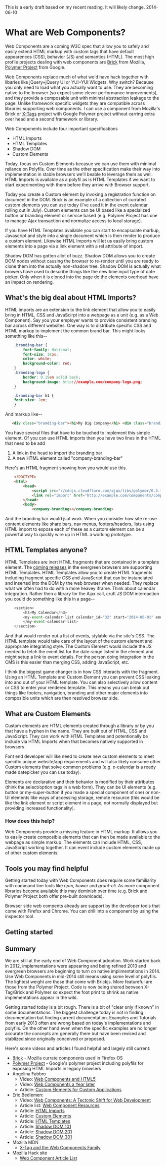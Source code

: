 

This is a early draft based on my recent reading. It will likely change. 2014-06-10

# What are Web Components?

Web Components are a coming W3C spec that allow you to safely and easily extend HTML markup with custom
tags that have default appearences (CSS), behavior (JS) and semantics (HTML). The most high profile projects dealing with 
web components are [Brick](http://mozilla.github.io/brick/) from Mozilla, [Polymer Project](http://www.polymer-project.org/)
from Google.

Web Components replace much of what we'd have hack together with libaries like jQuery+jQuery UI or YUI+YUI Widgets.
Why switch? Because you only need to load what you actually want to use.  They are becoming native to the browser (so expect
some clever performance improvements), and they provide a composable unit with minimal abstraction leakage to the page.
Unlike framework specific widgets they are compatible across libraries supporting web components.  I can use
a component from Mozilla's Brick or [X-Tags](http://x-tags.org) project with Google Polymer project without carring extra
over head and a second framework or library.

Web Components include four important specifications

+ HTML Imports
+ HTML Templates
+ Shadow DOM
+ Custom Elements


Today, focus on Custom Elements becasue we can use them with minimal reliance on Polyfils.  Over time as the other specification
make their way into implementation in stable browsers we'll beable to leverage them as well.  HTML Imports is available as a polyfil as is HTML Templates if we want to start experimenting with them before they arrive with Browser support.

Today you create a Custom element by invoking a registration function on document in the DOM.  Brick is an example of a collection of currated custom elements you can use today (I've used it in the event calendar rolling out in July). Custom elements can be 
UI based like a specialized button or branding element or service based (e.g. Polymer Project has one to manage Ajax transaction
and normalize access to local storage).

If you have HTML Templates available you can start to encapsulate markup, Javascript and style into a single document which is 
then render to produce a custom element. Likewise HTML Imports will let us easily bring custom elements into a page via a link element with a rel attribute of import.

Shadow DOM has gotten allot of buzz. Shadow DOM allows you to create DOM nodes without causing the browser to re-render until you
are ready to clone them into the actually non-shadow tree.  Shadow DOM is actually what browers have used to describe things like the new time input type of date picker.  Only when it is cloned into the page do the elements overhead have an impact on rendering.

## What's the big deal about HTML Imports?

HTML imports are an extension to the link element that allow you to easily bring in HTML, CSS and JavaScirpt
into a webpage as a unit (e.g. as a Web Component). Say you your employer wants to provide consistent branding
bar across different websites. One way is to distribute specific CSS and HTML markup to implement the common brand bar.
This might looks something like this--

```CSS
    .branding-bar {
        font-family: National;
        font-size: 18px;
        color: white;
        background-color: red;
    }
    .branding-logo {
        border: 0.15em solid back;
        background-image: http://example.com/company-logo.png;
    }

    .branding-bar h1 {
	font-size: 2em;
    }
```

And markup like--

```HTML
   <div class="branding-bar"><h1>My Big Company</h1> <div class="branding-logo"</div><div>
```

You have several files that have to be touched to implement this simple element.  Of you can use HTML Imports then you have two lines
in the HTML that need to be add

1. A link in the head to import the branding bar
2. A new HTML element called "company-branding-bar"

Here's an HTML fragment showing how you would use this.

```HTML
    <!DOCTYPE>
    <html>
        <head>
            <script src="//cdnjs.cloudflare.com/ajax/libs/polymer/0.3.1/polymer.js"></script>
            <link rel="import" href="http://example.com/components/company-branding.html">
        </head>
        <body>
            <company-branding></company-branding>
```

And the branding bar would jsut work.  When you consider how site re-use content elements like share bars, nav menus, footers/headers, lists using HTML import to expose each of these as a custom element can be a powerful way to quickly wire up
in HTML a working prototype.

## HTML Templates anyone?

HTML Templates are inert HTML fragments that are contained in a template element. The [coming releases](http://caniuse.com/#search=html%20template) in the evergreen browsers are supporting HTML Templates. HTML Templates allow you to create
HTML fragments including fragment specific CSS and JavaScript that can be instanciated and inserted into the DOM by
the web browser when needed.  They replace what we often had to do with a more heavey iframe. Think about calendar integration. Rather then a library for the Ajax call, cruft JS DOM intereaction you could do something like this in a page--

```javascript
    <section>
        <h3>My Calendar</h3>
        <my-event-calendar-list calendar_id="32" start="2014-06-01" end="2014-06-30" view="summaries">
        </my-event-calendar-list>
    </section>
```

And that would render out a list of events, stylable via the site's CSS. The HTML template would take care of the layout of the custom element and appropriate integrating style. The Custom Element would include the JS needed to fetch the event list for the date range listed in the element and might setup a link to event details. For the person doing integration in the CMS is this easier than merging CSS, adding JavaScript, etc.

I think the biggest game changer is in how CSS interacts with the fragment. Using an HTML Template and Custom Element you can prevent CSS leaking into and out of your HTML template. You can also selectively allow content or CSS to enter your rendered template. This means you can break out things like footers, navigation, branding and other major elements into composible units which are then resolved browser side.


## What are Custom Elements

Custom elements are HTML elements created through a library or by you that have a hyphen in the name. They are built out of HTML, CSS and JavaScript. They can work with HTML Templates and potentionally be include via HTML Imports when that becomes natively supported in browsers.

Font end developer will like need to create new custom elements to meet specific unique website/app requirements and will also likely consume other Custom elements that solve common problems (e.g. x-calendar is a ready made datepicker you can use today).

Elements are declarative and their behavior is modified by their attributes (think the select/option tags in a web form).  They can be UI elements (e.g. button or my-super-button if you made a special component of one) or non-UI elements like ways of accessing storage, remote resource (this would be like the link element or script element in a page, not normally displayed but providing increased functionality).

### How does this help?

Web Components provide a missing feature in HTML markup. It allows you to easily create composible elements that can then be made available to the webpage as simple markup. The elements can include HTML, CSS, JavaScript working together. It can event include custom elements made up of other custom elements.

## Tools you may find helpful

Getting started today with Web Components does require some familiarity with command line tools like _npm_, _bower_ and _grunt-cli_. As more component libraries become available this may deminish over time (e.g. Brick and Polymer Project both offer pre-built downloads).

Browser side web compents already are support by the developer tools that come with Firefox and Chrome. You can drill into a component by using the inspector tool.


## Getting started


## Summary

We are still at the early end of Web Component adoption.  Work started back in 2012, implementations were appearing and being refined 2013 and evergreen browsers are beginning to turn on native implimentations in 2014. Use Web Components in mid-2014 still means using some level of polyfils.  The lightest weight are those that come with Brickjs. More featureful are those from the Polymer Project. Code is now being shared between X-Tag/Brick and Polymer so expect the foot print to shrink as native implementations appear in the wild.

Getting started today is a bit rough. There is a bit of "clear only if known" in some documentations.  The biggest challenge today is not in finding documentation but finding current documentation.  Examples and Tutorials from early 2013 often are wrong based on today's implementations and polyfils. On the other hand even when the specific examples are no longer accurate the concepts are generally there but have been revised and stablized since originally conceived or proposed.

Here's some videos and articles I found helpful and largely still current:

+ [Brick](http://mozilla.github.io/brick/) - Mozilla currate components used in Firefox OS
+ [Polymer Project](http://www.polymer-project.org/) - Google's polymer project including polyfils for exposing HTML Imports in legacy browsers
+ Angelina Fabbro
	- Video: [Web Components and HTML5](https://www.youtube.com/watch?v=dW2ib0bkxGQ&index=2&list=LLZZeV_1MGZKINsvizdVIZOw)
	- Video: [Web Components a Year later](http://vimeo.com/78899868)
	- Article: [Custom Elements for Custom Applications](https://hacks.mozilla.org/2014/03/custom-elements-for-custom-applications-web-components-with-mozillas-brick-and-x-tag/)
+ Eric Bedlemen:
	- Video: [Web Components: A Tectonic Shift for Web Development](https://developers.google.com/events/io/sessions/318907648)
	- Article list: [Web Component Resources](http://ebidel.github.io/webcomponents/)
	- Article: [HTML Imports](http://www.html5rocks.com/en/tutorials/webcomponents/imports/)
	- Article: [Custom Elements](http://www.html5rocks.com/en/tutorials/webcomponents/customelements/)
	- Article: [HTML Templates](http://www.html5rocks.com/en/tutorials/webcomponents/template/)
	- Article: [Shadow DOM 101](http://www.html5rocks.com/en/tutorials/webcomponents/shadowdom/)
	- Article: [Shadow DOM 201](http://www.html5rocks.com/en/tutorials/webcomponents/shadowdom-201/)
	- Article: [Shadow DOM 301](http://www.html5rocks.com/en/tutorials/webcomponents/shadowdom-301/)
+ Mozilla MDN
	- [X-Tag and the Web Components Family](https://developer.mozilla.org/en-US/Apps/Tools_and_frameworks/x-tags#HTML_Imports)
+ Mozilla Hack site
	- [Web Component Article List](https://hacks.mozilla.org/category/web-components/)

